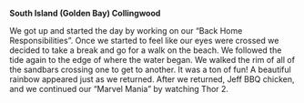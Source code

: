 **South Island (Golden Bay) Collingwood**

We got up and started the day by working on our “Back Home
Responsibilities”. Once we started to feel like our eyes were crossed we
decided to take a break and go for a walk on the beach. We followed
the tide again to the edge of where the water began. We walked the
rim of all of the sandbars crossing one to get to another. It was a ton of
fun! A beautiful rainbow appeared just as we returned.
After we returned, Jeff BBQ chicken, and we continued our “Marvel
Mania” by watching Thor 2.